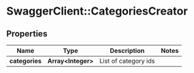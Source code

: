 # SwaggerClient::CategoriesCreator

## Properties
Name | Type | Description | Notes
------------ | ------------- | ------------- | -------------
**categories** | **Array&lt;Integer&gt;** | List of category ids | 


